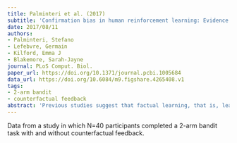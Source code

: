 ```yaml
---
title: Palminteri et al. (2017)
subtitle: 'Confirmation bias in human reinforcement learning: Evidence from counterfactual feedback processing'
date: 2017/08/11
authors:
- Palminteri, Stefano
- Lefebvre, Germain
- Kilford, Emma J
- Blakemore, Sarah-Jayne
journal: PLoS Comput. Biol.
paper_url: https://doi.org/10.1371/journal.pcbi.1005684
data_url: https://doi.org/10.6084/m9.figshare.4265408.v1
tags:
- 2-arm bandit
- counterfactual feedback
abstract: 'Previous studies suggest that factual learning, that is, learning from obtained outcomes, is biased, such that participants preferentially take into account positive, as compared to negative, prediction errors. However, whether or not the prediction error valence also affects counterfactual learning, that is, learning from forgone outcomes, is unknown. To address this question, we analysed the performance of two groups of participants on reinforcement learning tasks using a computational model that was adapted to test if prediction error valence influences learning. We carried out two experiments: in the factual learning experiment, participants learned from partial feedback (i.e., the outcome of the chosen option only); in the counterfactual learning experiment, participants learned from complete feedback information (i.e., the outcomes of both the chosen and unchosen option were displayed). In the factual learning experiment, we replicated previous findings of a valence-induced bias, whereby participants learned preferentially from positive, relative to negative, prediction errors. In contrast, for counterfactual learning, we found the opposite valence-induced bias: negative prediction errors were preferentially taken into account, relative to positive ones. When considering valence-induced bias in the context of both factual and counterfactual learning, it appears that people tend to preferentially take into account information that confirms their current choice.'
---
```


Data from a study in which N=40 participants completed a 2-arm bandit task with and without counterfactual feedback.
